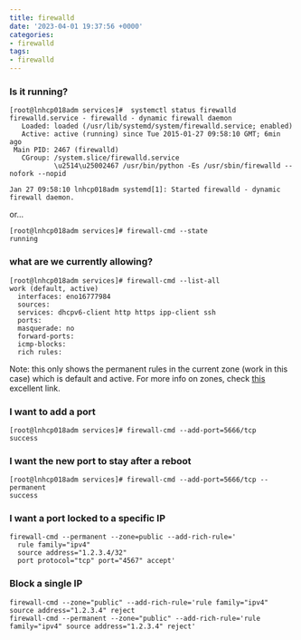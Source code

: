 ```yaml
---
title: firewalld
date: '2023-04-01 19:37:56 +0000'
categories:
- firewalld
tags:
- firewalld
---
```




### Is it running?

    [root@lnhcp018adm services]#  systemctl status firewalld
    firewalld.service - firewalld - dynamic firewall daemon
       Loaded: loaded (/usr/lib/systemd/system/firewalld.service; enabled)
       Active: active (running) since Tue 2015-01-27 09:58:10 GMT; 6min ago
     Main PID: 2467 (firewalld)
       CGroup: /system.slice/firewalld.service
               \u2514\u25002467 /usr/bin/python -Es /usr/sbin/firewalld --nofork --nopid

    Jan 27 09:58:10 lnhcp018adm systemd[1]: Started firewalld - dynamic firewall daemon.

or...

    [root@lnhcp018adm services]# firewall-cmd --state
    running

### what are we currently allowing?

    [root@lnhcp018adm services]# firewall-cmd --list-all
    work (default, active)
      interfaces: eno16777984
      sources:
      services: dhcpv6-client http https ipp-client ssh
      ports:
      masquerade: no
      forward-ports:
      icmp-blocks:
      rich rules:

Note: this only shows the permanent rules in the current zone (work in
this case) which is default and active. For more info on zones, check
[this](http://www.certdepot.net/rhel7-get-started-firewalld/) excellent
link.

### I want to add a port

    [root@lnhcp018adm services]# firewall-cmd --add-port=5666/tcp
    success

### I want the new port to stay after a reboot

    [root@lnhcp018adm services]# firewall-cmd --add-port=5666/tcp --permanent
    success

### I want a port locked to a specific IP

    firewall-cmd --permanent --zone=public --add-rich-rule='
      rule family="ipv4"
      source address="1.2.3.4/32"
      port protocol="tcp" port="4567" accept'

### Block a single IP

    firewall-cmd --zone="public" --add-rich-rule='rule family="ipv4" source address="1.2.3.4" reject
    firewall-cmd --permanent --zone="public" --add-rich-rule='rule family="ipv4" source address="1.2.3.4" reject'
